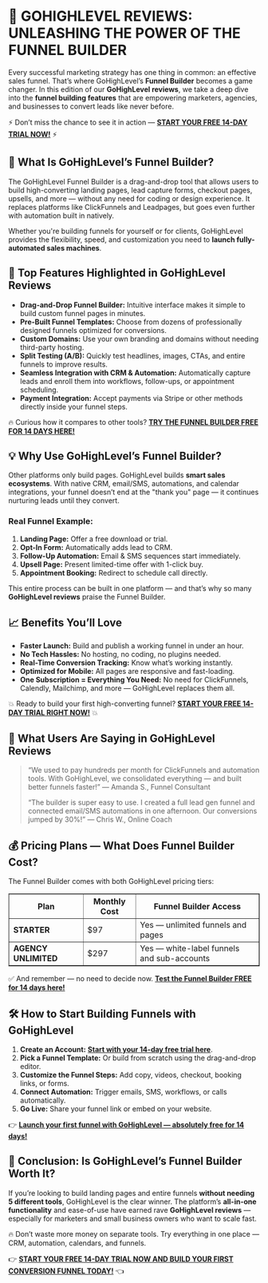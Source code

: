 <h1>🧲 <strong>GOHIGHLEVEL REVIEWS: UNLEASHING THE POWER OF THE FUNNEL BUILDER</strong></h1>
<p>Every successful marketing strategy has one thing in common: an effective sales funnel. That’s where GoHighLevel’s <strong>Funnel Builder</strong> becomes a game changer. In this edition of our <strong>GoHighLevel reviews</strong>, we take a deep dive into the <strong>funnel building features</strong> that are empowering marketers, agencies, and businesses to convert leads like never before.</p>
<p>⚡ Don’t miss the chance to see it in action — <a href="https://www.gohighlevel.com/?fp_ref=promocode"><strong>START YOUR FREE 14-DAY TRIAL NOW!</strong></a> ⚡</p>
<h2>🚀 <strong>What Is GoHighLevel’s Funnel Builder?</strong></h2>
<p>The GoHighLevel Funnel Builder is a drag-and-drop tool that allows users to build high-converting landing pages, lead capture forms, checkout pages, upsells, and more — without any need for coding or design experience. It replaces platforms like ClickFunnels and Leadpages, but goes even further with automation built in natively.</p>
<p>Whether you're building funnels for yourself or for clients, GoHighLevel provides the flexibility, speed, and customization you need to <strong>launch fully-automated sales machines</strong>.</p>
<h2>🎯 <strong>Top Features Highlighted in GoHighLevel Reviews</strong></h2>
<ul>
<li><strong>Drag-and-Drop Funnel Builder:</strong> Intuitive interface makes it simple to build custom funnel pages in minutes.</li>
<li><strong>Pre-Built Funnel Templates:</strong> Choose from dozens of professionally designed funnels optimized for conversions.</li>
<li><strong>Custom Domains:</strong> Use your own branding and domains without needing third-party hosting.</li>
<li><strong>Split Testing (A/B):</strong> Quickly test headlines, images, CTAs, and entire funnels to improve results.</li>
<li><strong>Seamless Integration with CRM &amp; Automation:</strong> Automatically capture leads and enroll them into workflows, follow-ups, or appointment scheduling.</li>
<li><strong>Payment Integration:</strong> Accept payments via Stripe or other methods directly inside your funnel steps.</li>
</ul>
<p>🔥 Curious how it compares to other tools? <a href="https://www.gohighlevel.com/?fp_ref=promocode"><strong>TRY THE FUNNEL BUILDER FREE FOR 14 DAYS HERE!</strong></a></p>
<h2>💡 <strong>Why Use GoHighLevel’s Funnel Builder?</strong></h2>
<p>Other platforms only build pages. GoHighLevel builds <strong>smart sales ecosystems</strong>. With native CRM, email/SMS, automations, and calendar integrations, your funnel doesn’t end at the "thank you" page — it continues nurturing leads until they convert.</p>
<h3>Real Funnel Example:</h3>
<ol>
<li><strong>Landing Page:</strong> Offer a free download or trial.</li>
<li><strong>Opt-In Form:</strong> Automatically adds lead to CRM.</li>
<li><strong>Follow-Up Automation:</strong> Email &amp; SMS sequences start immediately.</li>
<li><strong>Upsell Page:</strong> Present limited-time offer with 1-click buy.</li>
<li><strong>Appointment Booking:</strong> Redirect to schedule call directly.</li>
</ol>
<p>This entire process can be built in one platform — and that’s why so many <strong>GoHighLevel reviews</strong> praise the Funnel Builder.</p>
<h2>📈 <strong>Benefits You’ll Love</strong></h2>
<ul>
<li><strong>Faster Launch:</strong> Build and publish a working funnel in under an hour.</li>
<li><strong>No Tech Hassles:</strong> No hosting, no coding, no plugins needed.</li>
<li><strong>Real-Time Conversion Tracking:</strong> Know what’s working instantly.</li>
<li><strong>Optimized for Mobile:</strong> All pages are responsive and fast-loading.</li>
<li><strong>One Subscription = Everything You Need:</strong> No need for ClickFunnels, Calendly, Mailchimp, and more — GoHighLevel replaces them all.</li>
</ul>
<p>💥 Ready to build your first high-converting funnel? <a href="https://www.gohighlevel.com/?fp_ref=promocode"><strong>START YOUR FREE 14-DAY TRIAL RIGHT NOW!</strong></a> 💥</p>
<h2>💬 <strong>What Users Are Saying in GoHighLevel Reviews</strong></h2>
<blockquote>
<p>“We used to pay hundreds per month for ClickFunnels and automation tools. With GoHighLevel, we consolidated everything — and built better funnels faster!” — Amanda S., Funnel Consultant</p>
<p>“The builder is super easy to use. I created a full lead gen funnel and connected email/SMS automations in one afternoon. Our conversions jumped by 30%!” — Chris W., Online Coach</p>
</blockquote>
<h2>💰 <strong>Pricing Plans — What Does Funnel Builder Cost?</strong></h2>
<p>The Funnel Builder comes with both GoHighLevel pricing tiers:</p>
<table border="1" cellpadding="6" cellspacing="0" style="border-collapse:collapse;">
<thead>
<tr>
<th>Plan</th>
<th>Monthly Cost</th>
<th>Funnel Builder Access</th>
</tr>
</thead>
<tbody>
<tr>
<td><strong>STARTER</strong></td>
<td>$97</td>
<td>Yes — unlimited funnels and pages</td>
</tr>
<tr>
<td><strong>AGENCY UNLIMITED</strong></td>
<td>$297</td>
<td>Yes — white-label funnels and sub-accounts</td>
</tr>
</tbody>
</table>
<p>✅ And remember — no need to decide now. <a href="https://www.gohighlevel.com/?fp_ref=promocode"><strong>Test the Funnel Builder FREE for 14 days here!</strong></a></p>
<h2>🛠️ <strong>How to Start Building Funnels with GoHighLevel</strong></h2>
<ol>
<li><strong>Create an Account:</strong> <a href="https://www.gohighlevel.com/?fp_ref=promocode"><strong>Start with your 14-day free trial here</strong></a>.</li>
<li><strong>Pick a Funnel Template:</strong> Or build from scratch using the drag-and-drop editor.</li>
<li><strong>Customize the Funnel Steps:</strong> Add copy, videos, checkout, booking links, or forms.</li>
<li><strong>Connect Automation:</strong> Trigger emails, SMS, workflows, or calls automatically.</li>
<li><strong>Go Live:</strong> Share your funnel link or embed on your website.</li>
</ol>
<p>👉 <a href="https://www.gohighlevel.com/?fp_ref=promocode"><strong>Launch your first funnel with GoHighLevel — absolutely free for 14 days!</strong></a></p>
<h2>🌟 <strong>Conclusion: Is GoHighLevel’s Funnel Builder Worth It?</strong></h2>
<p>If you’re looking to build landing pages and entire funnels <strong>without needing 5 different tools</strong>, GoHighLevel is the clear winner. The platform’s <strong>all-in-one functionality</strong> and ease-of-use have earned rave <strong>GoHighLevel reviews</strong> — especially for marketers and small business owners who want to scale fast.</p>
<p>🔥 Don’t waste more money on separate tools. Try everything in one place — CRM, automation, calendars, and funnels.</p>
<p>👉 <a href="https://www.gohighlevel.com/?fp_ref=promocode"><strong>START YOUR FREE 14-DAY TRIAL NOW AND BUILD YOUR FIRST CONVERSION FUNNEL TODAY!</strong></a> 👈</p>
</body>
</html>
